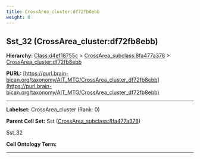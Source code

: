```yaml
---
title: CrossArea_cluster:df72fb8ebb
weight: 8
---
```

## Sst_32 (CrossArea_cluster:df72fb8ebb)
<b>Hierarchy: </b>
[Class:d4ef18755c](../Class_d4ef18755c) >
[CrossArea_subclass:8fa477a378](../CrossArea_subclass_8fa477a378) >
[CrossArea_cluster:df72fb8ebb](../CrossArea_cluster_df72fb8ebb)

**PURL:** [https://purl.brain-bican.org/taxonomy/AIT_MTG/CrossArea_cluster_df72fb8ebb](https://purl.brain-bican.org/taxonomy/AIT_MTG/CrossArea_cluster_df72fb8ebb)

---


**Labelset:** CrossArea_cluster (Rank: 0)

**Parent Cell Set:** Sst ([CrossArea_subclass:8fa477a378](../CrossArea_subclass_8fa477a378))

Sst_32


**Cell Ontology Term:** 

[MARKER GENES.]: #


---

[TRANSFERRED ANNOTATIONS.]: #


[AUTHOR ANNOTATION FIELDS.]: #


